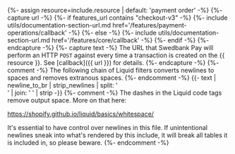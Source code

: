 {%- assign resource=include.resource | default: 'payment order' -%}
{%- capture url -%}
        {%- if features_url contains "checkout-v3" -%}
        {%- include utils/documentation-section-url.md
        href='/features/payment-operations/callback' -%}
    {%- else -%}
    {%- include utils/documentation-section-url.md
        href='/features/core/callback' -%}
    {%- endif -%}
{%- endcapture -%}
{%- capture text -%}
The URL that Swedbank Pay will perform an HTTP `POST` against every time a
transaction is created on the {{ resource }}. See [callback]({{ url }}) for
details.
{%- endcapture -%}
{%- comment -%}
The following chain of Liquid filters converts newlines to spaces and removes
extranous spaces.
{%- endcomment -%}
{{- text | newline_to_br | strip_newlines | split: '<br />' | join: ' ' | strip -}}
{%- comment -%} The dashes in the Liquid code tags remove output space.
More on that here:

<https://shopify.github.io/liquid/basics/whitespace/>

It's essential to have control over newlines in this file. If unintentional
newlines sneak into what's rendered by this include, it will break all tables
it is included in, so please beware.
{%- endcomment -%}
